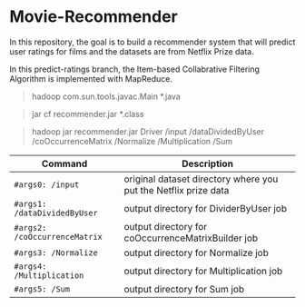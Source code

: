 # Movie-Recommender
In this repository, the goal is to build a recommender system that will predict user ratings for films and the datasets are from Netflix Prize data.

In this predict-ratings branch, the Item-based Collabrative Filtering Algorithm is implemented with MapReduce.

> hadoop com.sun.tools.javac.Main *.java

> jar cf recommender.jar *.class

> hadoop jar recommender.jar Driver /input /dataDividedByUser /coOccurrenceMatrix /Normalize /Multiplication /Sum

| Command | Description |
| --- | --- |
| `#args0: /input` | original dataset directory where you put the Netflix prize data |
| `#args1: /dataDividedByUser` | output directory for DividerByUser job |
| `#args2: /coOccurrenceMatrix` | output directory for coOccurrenceMatrixBuilder job |
| `#args3: /Normalize` | output directory for Normalize job |
| `#args4: /Multiplication` | output directory for Multiplication job |
| `#args5: /Sum` | output directory for Sum job |

